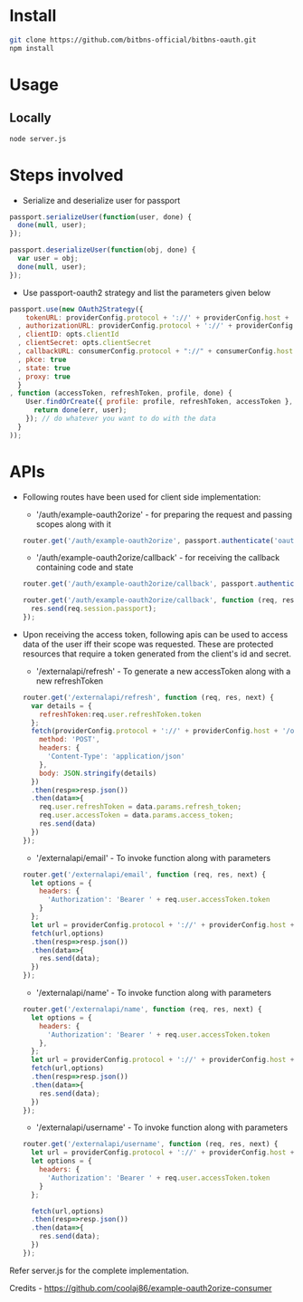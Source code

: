 Install
===

```bash
git clone https://github.com/bitbns-official/bitbns-oauth.git
npm install
```

Usage
===

## Locally

```bash
node server.js
```

Steps involved
===

- Serialize and deserialize user for passport

```javascript
passport.serializeUser(function(user, done) {
  done(null, user);
});

passport.deserializeUser(function(obj, done) {
  var user = obj;
  done(null, user);
});
```

- Use passport-oauth2 strategy and list the parameters given below 

```javascript
passport.use(new OAuth2Strategy({
    tokenURL: providerConfig.protocol + '://' + providerConfig.host + '/oauth/token'
  , authorizationURL: providerConfig.protocol + '://' + providerConfig.host+ '/oauth/dialog/authorize'
  , clientID: opts.clientId
  , clientSecret: opts.clientSecret
  , callbackURL: consumerConfig.protocol + "://" + consumerConfig.host + "/auth/example-oauth2orize/callback"
  , pkce: true
  , state: true
  , proxy: true
  }
, function (accessToken, refreshToken, profile, done) {
    User.findOrCreate({ profile: profile, refreshToken, accessToken }, function (err, user) {
      return done(err, user);
    }); // do whatever you want to do with the data
  }
));
```

APIs
===
- Following routes have been used for client side implementation:
  - '/auth/example-oauth2orize' - for preparing the request and passing scopes along with it
  ```javascript
  router.get('/auth/example-oauth2orize', passport.authenticate('oauth2', { scope: ['name','email'] }));
  ```

  - '/auth/example-oauth2orize/callback' - for receiving the callback containing code and state
  ```javascript
  router.get('/auth/example-oauth2orize/callback', passport.authenticate('oauth2', { failureRedirect: '/close.html?error=foo' }));
  
  router.get('/auth/example-oauth2orize/callback', function (req, res) {
    res.send(req.session.passport);
  });
  ```

- Upon receiving the access token, following apis can be used to access data of the user iff their scope was requested. These are protected resources that require a token generated from the client's id and secret.


    - '/externalapi/refresh' - To generate a new accessToken along with a new refreshToken
  
  ```javascript   
  router.get('/externalapi/refresh', function (req, res, next) {
    var details = {
      refreshToken:req.user.refreshToken.token
    };
    fetch(providerConfig.protocol + '://' + providerConfig.host + '/oauth/refresh', {
      method: 'POST',
      headers: {
        'Content-Type': 'application/json'
      },
      body: JSON.stringify(details)
    })
    .then(resp=>resp.json())
    .then(data=>{
      req.user.refreshToken = data.params.refresh_token;
      req.user.accessToken = data.params.access_token;
      res.send(data)
    })
  });
  ```

  - '/externalapi/email' - To invoke function along with parameters

  ```javascript
  router.get('/externalapi/email', function (req, res, next) {
    let options = {
      headers: {
        'Authorization': 'Bearer ' + req.user.accessToken.token
      }
    };
    let url = providerConfig.protocol + '://' + providerConfig.host + '/oauth/api'+"?scope=function3&param1=something1&params2=something2";
    fetch(url,options)
    .then(resp=>resp.json())
    .then(data=>{
      res.send(data);
    }) 
  });
  ```

  - '/externalapi/name' - To invoke function along with parameters

  ```javascript
  router.get('/externalapi/name', function (req, res, next) {
    let options = {
      headers: {
        'Authorization': 'Bearer ' + req.user.accessToken.token
      },
    };
    let url = providerConfig.protocol + '://' + providerConfig.host + '/oauth/api'+"?scope=function1&param1=something1&params2=something2";
    fetch(url,options)
    .then(resp=>resp.json())
    .then(data=>{
      res.send(data);
    }) 
  });
  ```

  - '/externalapi/username' - To invoke function along with parameters

  ```javascript
  router.get('/externalapi/username', function (req, res, next) {
    let url = providerConfig.protocol + '://' + providerConfig.host + '/oauth/api'+"?scope=function2&param1=something1&params2=something2";
    let options = {
      headers: {
        'Authorization': 'Bearer ' + req.user.accessToken.token
      }
    };

    fetch(url,options)
    .then(resp=>resp.json())
    .then(data=>{
      res.send(data);
    }) 
  });
  ```

Refer server.js for the complete implementation.

Credits - https://github.com/coolaj86/example-oauth2orize-consumer